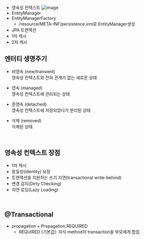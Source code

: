 * 영속성 컨텍스트
    ![image](https://github.com/hana2set/study/assets/97689567/b52cb9ee-ea45-480e-a8c7-eee3afea7eb6)
* EntityManager
* EntityManagerFactory
    * /resource/META-INF/persistence.xml로 EntityManager생성
* JPA 트랜젝션
* 1차 캐시
* 2차 캐시

## 엔터티 생명주기

* 비영속 (new/transient)<br>
  영속성 컨텍스트와 전혀 관계가 없는 새로운 상태 

* 영속 (managed)<br>
영속성 컨텍스트에 관리되는 상태 

* 준영속 (detached)<br>
영속성 컨텍스트에 저장되었다가 분리된 상태 

* 삭제 (removed)<br>
삭제된 상태
<br>

## 영속성 컨텍스트 장점

* 1차 캐시 
* 동일성(identity) 보장 
* 트랜잭션을 지원하는 쓰기 지연(transactional write-behind) 
* 변경 감지(Dirty Checking) 
* 지연 로딩(Lazy Loading)

<br>


## @Transactional
* propagation = Propagation.REQUIRED
    * REQUIRED (기본값): 자식 method의 transaction을 부모에게 합침

<br>

